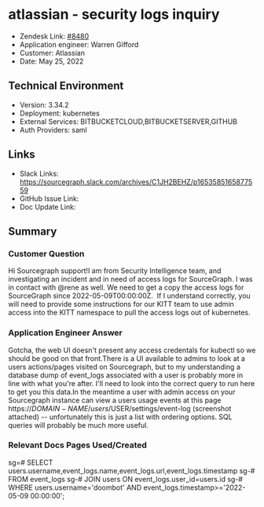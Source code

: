 
# atlassian - security logs inquiry <!-- Ticket Title  Hint: include keywords to make it searchable -->

- Zendesk Link: [#8480](https://sourcegraph.zendesk.com/agent/tickets/8480)
- Application engineer: Warren Gifford
- Customer: Atlassian <!-- Redact if this contains personally identifying information -->
- Date: May 25, 2022

<!-- Data populated from integration, speak to Ben Gordon or Michael Bali if not working -->
<!-- During Internal team trial, fill missing data manually (we are waiting for all data to sync) -->

## Technical Environment
- Version: 3.34.2​
- Deployment: kubernetes
- External Services: BITBUCKETCLOUD,BITBUCKETSERVER,GITHUB
- Auth Providers: saml


## Links
<!-- Data for application engineer manual entry -->
- Slack Links: https://sourcegraph.slack.com/archives/C1JH2BEHZ/p1653585165877559
- GitHub Issue Link:
- Doc Update Link:

## Summary
### Customer Question

Hi Sourcegraph support!I am from Security Intelligence team, and investigating an incident and in need of access logs for SourceGraph. I was in contact with @rene as well.
We need to get a copy the access logs for SourceGraph since 2022-05-09T00:00:00Z.  If I understand correctly, you will need to provide some instructions for our KITT team to use admin access into the KITT namespace to pull the access logs out of kubernetes. 

### Application Engineer Answer

Gotcha, the web UI doesn't present any access credentals for kubectl so we should be good on that front.There is a UI available to admins to look at a users actions/pages visited on Sourcegraph, but to my understanding a database dump of event_logs associated with a user is probably more in line with what you're after. I'll need to look into the correct query to run here to get you this data.In the meantime a user with admin access on your Sourcegraph instance can view a users usage events at this page https://$DOMAIN-NAME/users/$USER/settings/event-log (screenshot attached) -- unfortunately this is just a list with ordering options. SQL queries will probably be much more useful.

### Relevant Docs Pages Used/Created

sg=# SELECT users.username,event_logs.name,event_logs.url,event_logs.timestamp
sg-# FROM event_logs
sg-# JOIN users ON event_logs.user_id=users.id
sg-# WHERE users.username='doombot' AND event_logs.timestamp>='2022-05-09 00:00:00';


<!-- Once complete, upload a copy to https://github.com/sourcegraph/support-tools-internal/tree/main/resolved-tickets as a .md file -->
<!-- Name the file 8480.md -->
